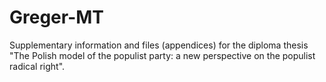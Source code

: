 # Greger-MT
Supplementary information and files (appendices) for the diploma thesis "The Polish model of the populist party: a new perspective on the populist radical right".

